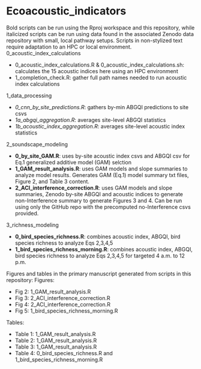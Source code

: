 # Ecoacoustic_indicators

Bold scripts can be run using the Rproj workspace and this repository, while italicized scripts can be run using data found in the associated Zenodo data repository with small, local pathway setups. Scripts in non-stylized text require adaptation to an HPC or local environment.
0_acoustic_index_calculations
- 0_acoustic_index_calculations.R & 0_acoustic_index_calculations.sh: calculates the 15 acoustic indices here using an HPC environment
- 1_completion_check.R: gather full path names needed to run acoustic index calculations 

1_data_processing
- *0_cnn_by_site_predictions.R*: gathers by-min ABGQI predictions to site csvs
- *1a_abgqi_aggregation.R*: averages site-level ABGQI statistics
- *1b_acoustic_index_aggregation.R*: averages site-level acoustic index statistics

2_soundscape_modeling
- **0_by_site_GAM.R**: uses by-site acoustic index csvs and ABGQI csv for Eq.1 generalized additive model (GAM) selction
- **1_GAM_result_analysis.R**: uses GAM models and slope summaries to analyze model results. Generates GAM (Eq.1) model summary txt files, Figure 2, and Table 3 content.
- **2_ACI_interference_correction.R**: uses GAM models and slope summaries, Zenodo by-site ABGQI and acoustic indices to generate non-Interference summary to generate Figures 3 and 4. Can be run using only the GitHub repo with the precomputed no-Interference csvs provided.

3_richness_modeling
- **0_bird_species_richness.R**: combines acoustic index, ABGQI, bird species richness to analyze Eqs 2,3,4,5
- **1_bird_species_richness_morning.R**: combines acoustic index, ABGQI, bird species richness to analyze Eqs 2,3,4,5 for targeted 4 a.m. to 12 p.m.

Figures and tables in the primary manuscript generated from scripts in this repository:
Figures:
- Fig 2: 1_GAM_result_analysis.R
- Fig 3: 2_ACI_interference_correction.R
- Fig 4: 2_ACI_interference_correction.R
- Fig 5: 1_bird_species_richness_morning.R

Tables:
- Table 1: 1_GAM_result_analysis.R
- Table 2: 1_GAM_result_analysis.R
- Table 3: 1_GAM_result_analysis.R
- Table 4: 0_bird_species_richness.R and 1_bird_species_richness_morning.R